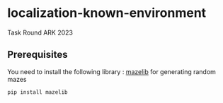 # localization-known-environment
Task Round ARK 2023

## Prerequisites
You need to install the following library : [mazelib](https://github.com/john-science/mazelib) for generating random mazes
```
pip install mazelib
```


